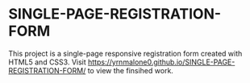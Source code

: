 # SINGLE-PAGE-REGISTRATION-FORM
This project is a single-page responsive registration form created with HTML5 and CSS3.
Visit https://yrnmalone0.github.io/SINGLE-PAGE-REGISTRATION-FORM/ to view the finsihed work.
